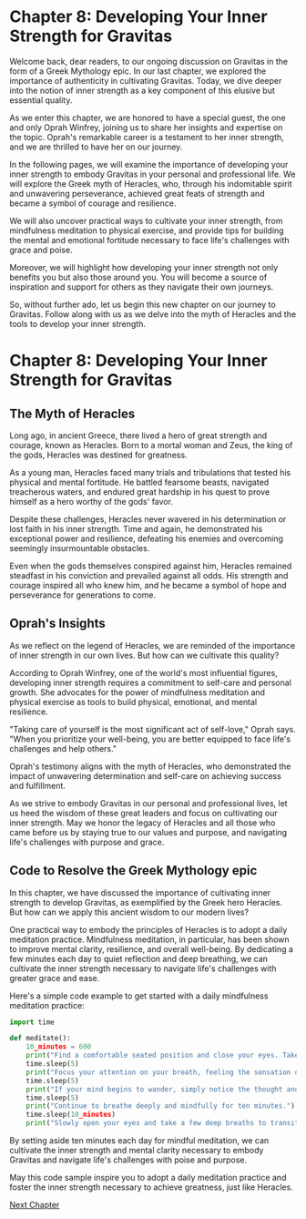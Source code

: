 # Chapter 8: Developing Your Inner Strength for Gravitas

Welcome back, dear readers, to our ongoing discussion on Gravitas in the form of a Greek Mythology epic. In our last chapter, we explored the importance of authenticity in cultivating Gravitas. Today, we dive deeper into the notion of inner strength as a key component of this elusive but essential quality.

As we enter this chapter, we are honored to have a special guest, the one and only Oprah Winfrey, joining us to share her insights and expertise on the topic. Oprah's remarkable career is a testament to her inner strength, and we are thrilled to have her on our journey. 

In the following pages, we will examine the importance of developing your inner strength to embody Gravitas in your personal and professional life. We will explore the Greek myth of Heracles, who, through his indomitable spirit and unwavering perseverance, achieved great feats of strength and became a symbol of courage and resilience. 

We will also uncover practical ways to cultivate your inner strength, from mindfulness meditation to physical exercise, and provide tips for building the mental and emotional fortitude necessary to face life's challenges with grace and poise. 

Moreover, we will highlight how developing your inner strength not only benefits you but also those around you. You will become a source of inspiration and support for others as they navigate their own journeys.

So, without further ado, let us begin this new chapter on our journey to Gravitas. Follow along with us as we delve into the myth of Heracles and the tools to develop your inner strength.
# Chapter 8: Developing Your Inner Strength for Gravitas

## The Myth of Heracles

Long ago, in ancient Greece, there lived a hero of great strength and courage, known as Heracles. Born to a mortal woman and Zeus, the king of the gods, Heracles was destined for greatness.

As a young man, Heracles faced many trials and tribulations that tested his physical and mental fortitude. He battled fearsome beasts, navigated treacherous waters, and endured great hardship in his quest to prove himself as a hero worthy of the gods' favor.

Despite these challenges, Heracles never wavered in his determination or lost faith in his inner strength. Time and again, he demonstrated his exceptional power and resilience, defeating his enemies and overcoming seemingly insurmountable obstacles.

Even when the gods themselves conspired against him, Heracles remained steadfast in his conviction and prevailed against all odds. His strength and courage inspired all who knew him, and he became a symbol of hope and perseverance for generations to come.

## Oprah's Insights

As we reflect on the legend of Heracles, we are reminded of the importance of inner strength in our own lives. But how can we cultivate this quality?

According to Oprah Winfrey, one of the world's most influential figures, developing inner strength requires a commitment to self-care and personal growth. She advocates for the power of mindfulness meditation and physical exercise as tools to build physical, emotional, and mental resilience.

"Taking care of yourself is the most significant act of self-love," Oprah says. "When you prioritize your well-being, you are better equipped to face life's challenges and help others."

Oprah's testimony aligns with the myth of Heracles, who demonstrated the impact of unwavering determination and self-care on achieving success and fulfillment.

As we strive to embody Gravitas in our personal and professional lives, let us heed the wisdom of these great leaders and focus on cultivating our inner strength. May we honor the legacy of Heracles and all those who came before us by staying true to our values and purpose, and navigating life's challenges with purpose and grace.
## Code to Resolve the Greek Mythology epic

In this chapter, we have discussed the importance of cultivating inner strength to develop Gravitas, as exemplified by the Greek hero Heracles. But how can we apply this ancient wisdom to our modern lives?

One practical way to embody the principles of Heracles is to adopt a daily meditation practice. Mindfulness meditation, in particular, has been shown to improve mental clarity, resilience, and overall well-being. By dedicating a few minutes each day to quiet reflection and deep breathing, we can cultivate the inner strength necessary to navigate life's challenges with greater grace and ease.

Here's a simple code example to get started with a daily mindfulness meditation practice:

```python
import time

def meditate():
    10_minutes = 600
    print("Find a comfortable seated position and close your eyes. Take a deep breath and exhale slowly.")
    time.sleep(5)
    print("Focus your attention on your breath, feeling the sensation of the air moving in and out of your body.")
    time.sleep(5)
    print("If your mind begins to wander, simply notice the thought and gently bring your focus back to your breath.")
    time.sleep(5)
    print("Continue to breathe deeply and mindfully for ten minutes.")
    time.sleep(10_minutes)
    print("Slowly open your eyes and take a few deep breaths to transition back to your daily routine.")
```

By setting aside ten minutes each day for mindful meditation, we can cultivate the inner strength and mental clarity necessary to embody Gravitas and navigate life's challenges with poise and purpose.

May this code sample inspire you to adopt a daily meditation practice and foster the inner strength necessary to achieve greatness, just like Heracles.


[Next Chapter](09_Chapter09.md)